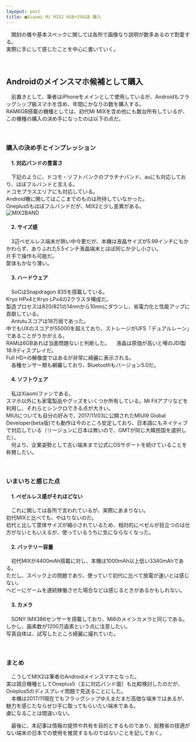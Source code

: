```yaml
---
layoput: post
title: ■Xiaomi Mi MIX2 6GB+256GB 購入
---
```


　開封の儀や基本スペックに関しては各所で画像なり説明が数多あるので割愛する。   
 実際に手にして感じたことを中心に書いていく。   
 
　 
## **Androidのメインスマホ候補として購入**

 　前置きとして、筆者はiPhoneをメインとして使用しているが、Androidもフラッグシップ級スマホを含め、年間にかなりの数を購入する。    
RAM6GB搭載の機種としては、初代Mi MIXを含め他にも数台所有しているが、この機種の購入の決め手になったのは以下の点だ。    

　　

### **購入の決め手とインプレッション**


#### 　1. 対応バンドの豊富さ

　下記のように、ドコモ・ソフトバンクのプラチナバンド、auにも対応しており、ほぼフルバンドと言える。  
 ドコモプラスエリアにも対応している。  
 Android機に関してはここまでのものは所持していなかった。  
 Oneplus5もほぼフルバンドだが、MIX2と少し差異がある。  
 ![MIX2BAND](https://beni2nd.github.io/images/mix2-band.jpeg "mix2band")  


#### 　2. サイズ感

　3辺ベゼルレス端末が熱い中今更だが、本機は液晶サイズが5.99インチにもかかわらず、ありふれた5.5インチ液晶端末とほぼ同じか少し小さい。  
 片手で操作も可能だ。  
 筐体もかなり薄い。 
 
#### 　3. ハードウェア

　SoCはSnapdragon 835を搭載している。  
 Kryo HPx4とKryo LPx4の2クラスタ構成だ。  
 製造プロセスは820/821の14nmから10nmにダウンし、省電力化と性能アップに貢献している。  
　Antutuスコアは18万弱であった。  
中でもUXのスコアが55000を超えており、ストレージがUFS「デュアルレーン」であることがうかがえる。  
RAMは6GBあれば当面問題ないと判断した。 
　液晶は原価が高いと噂のJDI製18:9ディスプレイだ。  
Full HD+の解像度ではあるが非常に綺麗に表示される。  
　各種センサー類も網羅しており、Bluetoothもバージョン5.0だ。 
 

#### 　4. ソフトウェア

　私はXiaomiファンである。  
 スマホ以外にも家電製品やグッズをいくつか所有している。Mi Fitアプリなどを利用し、それらとシンクロできる点が大きい。  
MIUIについても自分の好みで、2017/11/03に公開されたMIUI9 Global Developer(beta版)でも動作は今のところ安定しており、日本語にもネイティブで対応している（リージョンに日本は無いので、GMTが同じ大韓民国を選択した）。  
　何より、企業姿勢として古い端末まで公式にOSサポートを続けていることを称賛したい。    
 
 
　　

### **いまいちと感じた点**


#### 　1. ベゼルレス感がそれほどない

　これに関しては各所で言われているが、実際にあまりない。  
 初代MIXと比べても、やはりないのだ。  
 初代と比して筐体サイズが縮小されているため、相対的にベゼルが目立つのは仕方がないともいえるが、使っているうちに気にならなくなった。  
 
 
#### 　2. バッテリー容量

　初代MIXが4400mAh搭載に対し、本機は1000mAh以上低い3340mAhである。  
ただし、スペック上の問題であり、使っていて初代に比べて放電が速いとは感じない。  
ヘビーにゲームを連続稼働させた場合などは感じるときがあるかもしれない。  
 
 
#### 　3. カメラ

　SONY IMX386センサーを搭載しており、Mi6のメインカメラと同じである。  
 しかし、画素数が1200万画素という点に注意したい。  
 写真自体は、試写したところ綺麗に撮れていた。  
 
 　　
 
### **まとめ**

　こうしてMIX2は筆者のAndroidメインスマホとなった。  
実は競合機種としてOneplus5（主に対応バンド面）も比較検討したのだが、Oneplus5のディスプレイ問題で見送ることにした。  
　本機は2017/11現在でもフラッグシップゆえまだまだ高価な端末ではあるが、魅力を感じたならぜひ手に取ってもらいたい端末である。  
虜になることは間違いない。   


　最後に、本記事は情報の提供や共有を目的とするものであり、総務省の技適がない端末の日本での使用を推奨するものではないことを記しておく。
